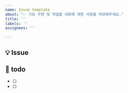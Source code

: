 ```yaml
---
name: Issue template
about: "✅ 기능 구현 및 작업할 내용에 대한 사항을 작성해주세요."
title: ''
labels: ''
assignees: ''

---
```


## 💡 Issue
<!--어떤 작업을 하는지 작성해주세요-->

## 📝 todo
<!-- 상세한 작업으로 구분하여 나누어주세요. -->
- [ ] 
- [ ]

